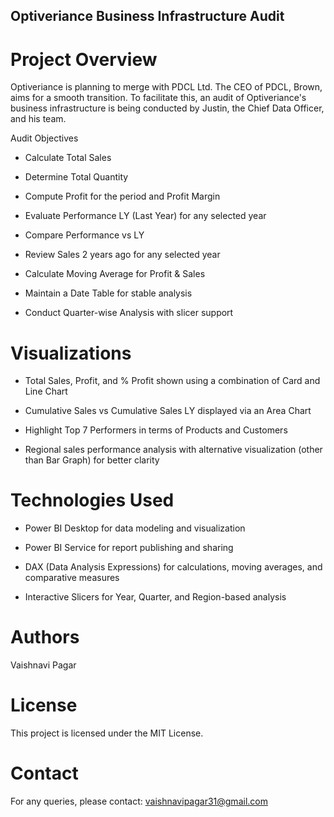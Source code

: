 ## Optiveriance Business Infrastructure Audit
# Project Overview

Optiveriance is planning to merge with PDCL Ltd. The CEO of PDCL, Brown, aims for a smooth transition. To facilitate this, an audit of Optiveriance's business infrastructure is being conducted by Justin, the Chief Data Officer, and his team.

Audit Objectives

- Calculate Total Sales

- Determine Total Quantity

- Compute Profit for the period and Profit Margin

- Evaluate Performance LY (Last Year) for any selected year

- Compare Performance vs LY

- Review Sales 2 years ago for any selected year

- Calculate Moving Average for Profit & Sales

- Maintain a Date Table for stable analysis

- Conduct Quarter-wise Analysis with slicer support

# Visualizations

- Total Sales, Profit, and % Profit shown using a combination of Card and Line Chart

- Cumulative Sales vs Cumulative Sales LY displayed via an Area Chart

- Highlight Top 7 Performers in terms of Products and Customers

- Regional sales performance analysis with alternative visualization (other than Bar Graph) for better clarity

# Technologies Used

- Power BI Desktop for data modeling and visualization

- Power BI Service for report publishing and sharing

- DAX (Data Analysis Expressions) for calculations, moving averages, and comparative measures

- Interactive Slicers for Year, Quarter, and Region-based analysis

 # Authors

Vaishnavi Pagar

# License

This project is licensed under the MIT License.

# Contact

For any queries, please contact: vaishnavipagar31@gmail.com
